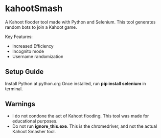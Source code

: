 # kahootSmash
A Kahoot flooder tool made with Python and Selenium.
This tool generates random bots to join a Kahoot game.

Key Features:
 - Increased Efficiency
 - Incognito mode
 - Username randomization

## Setup Guide
Install Python at python.org
Once installed, run __pip install selenium__ in terminal.

## Warnings
- I do not condone the act of Kahoot flooding. This tool was made for educational purposes.
- Do not run __ignore_this.exe__. This is the chromedriver, and not the actual Kahoot Smasher tool.
